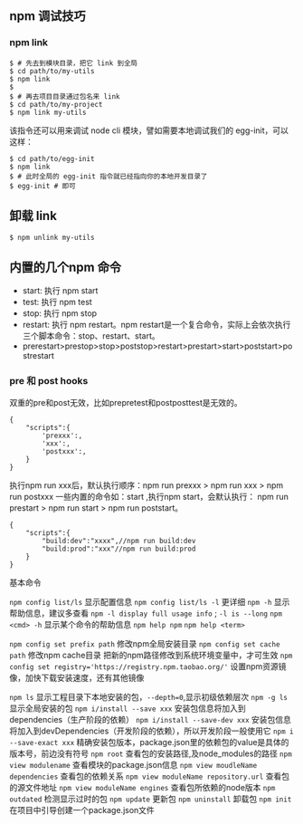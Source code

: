 ## npm 调试技巧

### npm link
```
$ # 先去到模块目录，把它 link 到全局
$ cd path/to/my-utils
$ npm link
$
$ # 再去项目目录通过包名来 link
$ cd path/to/my-project
$ npm link my-utils
```

该指令还可以用来调试 node cli 模块，譬如需要本地调试我们的 egg-init，可以这样：
```
$ cd path/to/egg-init
$ npm link
$ # 此时全局的 egg-init 指令就已经指向你的本地开发目录了
$ egg-init # 即可
```

## 卸载 link
```
$ npm unlink my-utils
```
## 内置的几个npm 命令

- start: 执行 npm start
- test: 执行 npm test
- stop: 执行 npm stop
- restart: 执行 npm restart。npm restart是一个复合命令，实际上会依次执行三个脚本命令：stop、restart、start。
- prerestart>prestop>stop>poststop>restart>prestart>start>poststart>postrestart

### pre 和 post hooks
双重的pre和post无效，比如prepretest和postposttest是无效的。

```
{
    "scripts":{
        'prexxx':,
        'xxx':,
        'postxxx':,
    }
}
```
执行npm run xxx后，默认执行顺序：npm run prexxx > npm run xxx > npm run postxxx
一些内置的命令如：start ,执行npm start，会默认执行： npm run prestart > npm run start > npm run poststart。

```
{
    "scripts":{
        "build:dev":"xxxx",//npm run build:dev
        "build:prod":"xxx"//npm run build:prod
    }
}
```

基本命令

`npm config list/ls` 显示配置信息
`npm config list/ls -l` 更详细
`npm -h` 显示帮助信息，建议多查看
`npm -l display full usage info` ; `-l is --long`
`npm <cmd> -h` 显示某个命令的帮助信息
`npm help npm`
`npm help <term>`

`npm config set prefix path` 修改npm全局安装目录
`npm config set cache path` 修改npm cache目录
把新的npm路径修改到系统环境变量中，才可生效
`npm config set registry='https://registry.npm.taobao.org/'` 设置npm资源镜像，加快下载安装速度，还有其他镜像

`npm ls` 显示工程目录下本地安装的包，`--depth=0`,显示初级依赖层次
`npm -g ls` 显示全局安装的包
`npm i/install --save xxx` 安装包信息将加入到dependencies（生产阶段的依赖）
`npm i/install --save-dev xxx` 安装包信息将加入到devDependencies（开发阶段的依赖），所以开发阶段一般使用它
`npm i --save-exact xxx` 精确安装包版本，package.json里的依赖包的value是具体的版本号，前边没有符号
`npm root` 查看包的安装路径,及node_modules的路径
`npm view modulename` 查看模块的package.json信息
`npm view moudleName dependencies` 查看包的依赖关系
`npm view moduleName repository.url` 查看包的源文件地址
`npm view moduleName engines` 查看包所依赖的node版本
`npm outdated` 检测显示过时的包
`npm update` 更新包
`npm uninstall` 卸载包
`npm init` 在项目中引导创建一个package.json文件